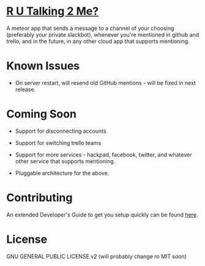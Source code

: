 # [R U Talking 2 Me?](https://rutalking2me.meteor.com/)

A meteor app that sends a message to a channel of your choosing (preferably your private slackbot), whenever you're mentioned in github and trello, and in the future, in any other cloud app that supports mentioning.

# Known Issues

- On server restart, will resend old GitHub mentions - will be fixed in next release.

# Coming Soon

- Support for disconnecting accounts

- Support for switching trello teams

- Support for more services - hackpad, facebook, twitter, and whatever other service that supports mentioning.

- Pluggable architecture for the above.

# Contributing

An extended Developer's Guide to get you setup quickly can be found [here](DevGuide.md).

# License

GNU GENERAL PUBLIC LICENSE v2 (will probably change ro MIT soon)
